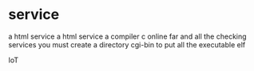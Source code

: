 # service
a html service a html service a compiler c online far and all the checking services
you must create a directory cgi-bin to put all the executable elf

IoT
